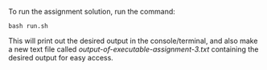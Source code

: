To run the assignment solution, run the command:

`bash run.sh`

This will print out the desired output in the console/terminal, and also make a new text file called *output-of-executable-assignment-3.txt* containing the desired output for easy access. 